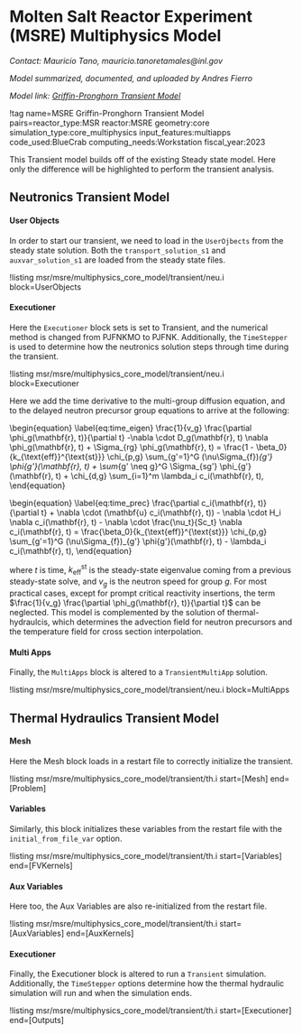 # Molten Salt Reactor Experiment (MSRE) Multiphysics Model

*Contact: Mauricio Tano, mauricio.tanoretamales\@inl.gov*

*Model summarized, documented, and uploaded by Andres Fierro*

*Model link: [Griffin-Pronghorn Transient Model](https://github.com/idaholab/virtual_test_bed/tree/devel/msr/msre/multiphysics_core_model/transient)*

!tag name=MSRE Griffin-Pronghorn Transient Model pairs=reactor_type:MSR
                       reactor:MSRE
                       geometry:core
                       simulation_type:core_multiphysics
                       input_features:multiapps
                       code_used:BlueCrab
                       computing_needs:Workstation
                       fiscal_year:2023

This Transient model builds off of the existing Steady state model. Here only the difference will be highlighted to perform the transient analysis.

## Neutronics Transient Model

<!-- Double Check this Section Mauricio - Could write a short description how you "fake" the control rod movement and where this is done in the code?-->

#### User Objects

In order to start our transient, we need to load in the `UserOjbects` from the steady state solution. Both the `transport_solution_s1` and `auxvar_solution_s1` are loaded from the steady state files.

!listing msr/msre/multiphysics_core_model/transient/neu.i block=UserObjects

#### Executioner

Here the `Executioner` block sets is set to Transient, and the numerical method is changed from PJFNKMO to PJFNK. Additionally, the `TimeStepper` is used to determine how the neutronics solution steps through time during the transient.

!listing msr/msre/multiphysics_core_model/transient/neu.i block=Executioner

Here we add the time derivative to the multi-group diffusion equation, and to the delayed neutron precursor group equations to arrive at the following:

\begin{equation} \label{eq:time_eigen}
\frac{1}{v_g} \frac{\partial \phi_g(\mathbf{r}, t)}{\partial t} -\nabla \cdot D_g(\mathbf{r}, t) \nabla \phi_g(\mathbf{r}, t) + \Sigma_{rg} \phi_g(\mathbf{r}, t) = \frac{1 - \beta_0}{k_{\text{eff}}^{\text{st}}} \chi_{p,g} \sum_{g'=1}^G (\nu\Sigma_{f})_{g'} \phi{g'}(\mathbf{r}, t) + \sum_{g' \neq g}^G \Sigma_{sg'} \phi_{g'}(\mathbf{r}, t) + \chi_{d,g} \sum_{i=1}^m \lambda_i c_i(\mathbf{r}, t),
\end{equation}

\begin{equation} \label{eq:time_prec}
\frac{\partial c_i(\mathbf{r}, t)}{\partial t} + \nabla \cdot (\mathbf{u} c_i(\mathbf{r}, t)) - \nabla \cdot H_i \nabla c_i(\mathbf{r}, t) - \nabla \cdot \frac{\nu_t}{Sc_t} \nabla c_i(\mathbf{r}, t) = \frac{\beta_0}{k_{\text{eff}}^{\text{st}}} \chi_{p,g} \sum_{g'=1}^G (\nu\Sigma_{f})_{g'} \phi{g'}(\mathbf{r}, t) - \lambda_i c_i(\mathbf{r}, t),
\end{equation}

where $t$ is time, $k_{\text{eff}}^{\text{st}}$ is the steady-state eigenvalue coming from a previous steady-state solve, and $v_g$ is the neutron speed for group $g$. For most practical cases, except for prompt critical reactivity insertions, the term $\frac{1}{v_g} \frac{\partial \phi_g(\mathbf{r}, t)}{\partial t}$ can be neglected. This model is complemented by the solution of thermal-hydraulcis, which determines the advection field for neutron precursors and the temperature field for cross section interpolation.

#### Multi Apps

Finally, the `MultiApps` block is altered to a `TransientMultiApp` solution.

!listing msr/msre/multiphysics_core_model/transient/neu.i block=MultiApps

## Thermal Hydraulics Transient Model

#### Mesh

Here the Mesh block loads in a restart file to correctly initialize the transient.

!listing msr/msre/multiphysics_core_model/transient/th.i start=[Mesh] end=[Problem]

#### Variables

Similarly, this block initializes these variables from the restart file with the `initial_from_file_var` option.

!listing msr/msre/multiphysics_core_model/transient/th.i start=[Variables] end=[FVKernels]

#### Aux Variables

Here too, the Aux Variables are also re-initialized from the restart file.

!listing msr/msre/multiphysics_core_model/transient/th.i start=[AuxVariables] end=[AuxKernels]

#### Executioner

Finally, the Executioner block is altered to run a `Transient` simulation. Additionally, the `TimeStepper` options determine how the thermal hydraulic simulation will run and when the simulation ends.

!listing msr/msre/multiphysics_core_model/transient/th.i start=[Executioner] end=[Outputs]
